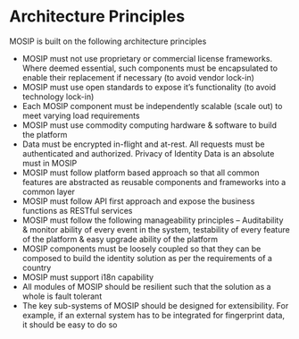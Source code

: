 # Architecture Principles
MOSIP is built on the following architecture principles

* MOSIP must not use proprietary or commercial license frameworks. Where deemed essential, such components must be encapsulated to enable their replacement if necessary (to avoid vendor lock-in)
* MOSIP must use open standards to expose it’s functionality (to avoid technology lock-in)
* Each MOSIP component must be independently scalable (scale out) to meet varying load requirements
* MOSIP must use commodity computing hardware & software to build the platform
* Data must be encrypted in-flight and at-rest. All requests must be authenticated and authorized. Privacy of Identity Data is an absolute must in MOSIP
* MOSIP must follow platform based approach so that all common features are abstracted as reusable components and frameworks into a common layer
* MOSIP must follow API first approach and expose the business functions as RESTful services
* MOSIP must follow the following manageability principles – Auditability & monitor ability of every event in the system, testability of every feature of the platform & easy upgrade ability of the platform
* MOSIP components must be loosely coupled so that they can be composed to build the identity solution as per the requirements of a country
* MOSIP must support i18n capability
* All modules of MOSIP should be resilient such that the solution as a whole is fault tolerant
* The key sub-systems of MOSIP should be designed for extensibility. For example, if an external system has to be integrated for fingerprint data, it should be easy to do so
